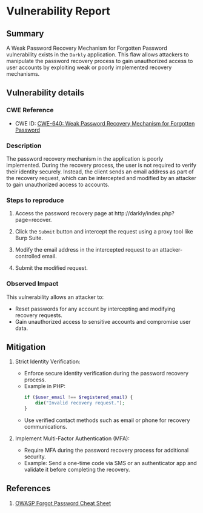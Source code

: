 # Vulnerability Report

## Summary

A Weak Password Recovery Mechanism for Forgotten Password vulnerability exists in the `Darkly` application. This flaw allows attackers to manipulate the password recovery process to gain unauthorized access to user accounts by exploiting weak or poorly implemented recovery mechanisms.

## Vulnerability details

### CWE Reference

- CWE ID: [CWE-640: Weak Password Recovery Mechanism for Forgotten Password](https://cwe.mitre.org/data/definitions/640.html)

### Description

The password recovery mechanism in the application is poorly implemented. During the recovery process, the user is not required to verify their identity securely. Instead, the client sends an email address as part of the recovery request, which can be intercepted and modified by an attacker to gain unauthorized access to accounts.

### Steps to reproduce

1. Access the password recovery page at http://darkly/index.php?page=recover.

2. Click the `Submit` button and intercept the request using a proxy tool like Burp Suite.

3. Modify the email address in the intercepted request to an attacker-controlled email.

4. Submit the modified request.

### Observed Impact

This vulnerability allows an attacker to:
- Reset passwords for any account by intercepting and modifying recovery requests.
- Gain unauthorized access to sensitive accounts and compromise user data.

## Mitigation

1. Strict Identity Verification:
   - Enforce secure identity verification during the password recovery process.
   - Example in PHP:
     ```php
     if ($user_email !== $registered_email) {
         die("Invalid recovery request.");
     }
     ```
   - Use verified contact methods such as email or phone for recovery communications.

2. Implement Multi-Factor Authentication (MFA):
   - Require MFA during the password recovery process for additional security.
   - Example: Send a one-time code via SMS or an authenticator app and validate it before completing the recovery.

## References

1. [OWASP Forgot Password Cheat Sheet](https://cheatsheetseries.owasp.org/cheatsheets/Forgot_Password_Cheat_Sheet.html)

